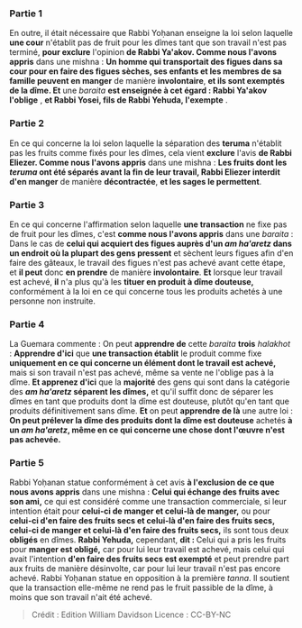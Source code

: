 
### Partie 1
En outre, il était nécessaire que Rabbi Yoḥanan enseigne la loi selon laquelle <b>une cour</b> n'établit pas de fruit pour les dîmes tant que son travail n'est pas terminé, <b>pour exclure</b> l'opinion <b>de Rabbi Ya'akov. Comme nous l'avons appris</b> dans une mishna : <b>Un homme qui transportait des figues dans sa cour pour en faire des figues sèches, ses enfants et les membres de sa famille peuvent en manger</b> de manière <b>involontaire</b>, <b>et ils sont exemptés de la dîme. Et</b> une <i>baraita</i> <b>est enseignée à cet égard : Rabbi Ya'akov l'oblige</b> , <b>et Rabbi Yosei, fils de Rabbi Yehuda, l'exempte</b> .

### Partie 2
En ce qui concerne la loi selon laquelle la séparation des <b>teruma</i></b> n'établit pas les fruits comme fixés pour les dîmes, cela vient <b>exclure</b> l'avis <b>de Rabbi Eliezer. Comme nous l'avons appris</b> dans une mishna : <b>Les fruits dont les <i>teruma</i> ont été séparés avant la fin de leur travail, Rabbi Eliezer interdit d'en manger</b> de manière <b>décontractée</b>, <b>et les sages le permettent</b>.

### Partie 3
En ce qui concerne l'affirmation selon laquelle <b>une transaction</b> ne fixe pas de fruit pour les dîmes, c'est <b>comme nous l'avons appris</b> dans une <i>baraita</i> : Dans le cas de <b>celui qui acquiert des figues auprès d'un <i>am ha'aretz</i> dans un endroit où la plupart des gens pressent</b> et sèchent leurs figues afin d'en faire des gâteaux, le travail des figues n'est pas achevé avant cette étape, et <b>il peut</b> donc <b>en prendre</b> de manière <b>involontaire</b>. <b>Et</b> lorsque leur travail est achevé, <b>il</b> n'a plus qu'à les <b>tituer en produit à dîme douteuse,</b> conformément à la loi en ce qui concerne tous les produits achetés à une personne non instruite.

### Partie 4
La Guemara commente : On peut <b>apprendre de</b> cette <i>baraita</i> <b>trois</b> <i>halakhot</i> : <b>Apprendre d'ici</b> que <b>une transaction établit</b> le produit comme fixe <b>uniquement en ce qui concerne un élément dont le travail est achevé,</b> mais si son travail n'est pas achevé, même sa vente ne l'oblige pas à la dîme. <b>Et apprenez d'ici</b> que la <b>majorité</b> des gens qui sont dans la catégorie des <b><i>am ha'aretz</i> séparent les dîmes,</b> et qu'il suffit donc de séparer les dîmes en tant que produits dont la dîme est douteuse, plutôt qu'en tant que produits définitivement sans dîme. <b>Et</b> on peut <b>apprendre de là</b> une autre loi : <b>On peut prélever la dîme des produits dont la dîme est douteuse</b> achetés <b>à un <i>am ha'aretz</i>, même en ce qui concerne une chose dont l'œuvre n'est pas achevée.</b>

### Partie 5
Rabbi Yoḥanan statue conformément à cet avis <b>à l'exclusion de ce que nous avons appris</b> dans une mishna : <b>Celui qui échange des fruits avec son ami,</b> ce qui est considéré comme une transaction commerciale, si leur intention était pour <b>celui-ci de manger et celui-là de manger,</b> ou pour <b>celui-ci d'en faire des fruits secs et celui-là d'en faire des fruits secs, celui-ci de manger et celui-là d'en faire des fruits secs,</b> ils sont tous deux <b>obligés</b> en dîmes. <b>Rabbi Yehuda,</b> cependant, <b>dit : </b> Celui qui a pris les fruits pour <b>manger est obligé,</b> car pour lui leur travail est achevé, mais celui qui avait l'intention <b>d'en faire des fruits secs est exempté</b> et peut prendre part aux fruits de manière désinvolte, car pour lui leur travail n'est pas encore achevé. Rabbi Yoḥanan statue en opposition à la première <i>tanna</i>. Il soutient que la transaction elle-même ne rend pas le fruit passible de la dîme, à moins que son travail n'ait été achevé.

>Crédit : Edition William Davidson
>Licence : CC-BY-NC